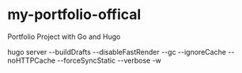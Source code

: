 # my-portfolio-offical
Portfolio Project with Go and Hugo


 hugo server --buildDrafts --disableFastRender --gc --ignoreCache --noHTTPCache --forceSyncStatic --verbose -w

